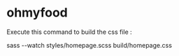 # ohmyfood

Execute this command to build the css file :

sass --watch styles/homepage.scss build/homepage.css
